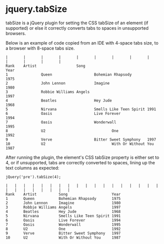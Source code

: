 jquery.tabSize
==============

tabSize is a jQuery plugin for setting the CSS tabSize of an element (if supported) 
or else it correctly converts tabs to spaces in unsupported browsers.

Below is an example of code copied from an IDE with 4-space tabs size, to a browser 
with 8-space tabs size.

    |       |       |       |       |       |       |       |       |       |       |       |       |       
    Rank    Artist                  Song                                    Year
    1               Queen                   Bohemian Rhapsody               1975
    2               John Lennon             Imagine                                 1980
    3               Robbie Williams Angels                                  1997
    4               Beatles                 Hey Jude                                1968
    5               Nirvana                 Smells Like Teen Spirit 1991
    6               Oasis                   Live Forever                    1994
    7               Oasis                   Wonderwall                              1995
    8               U2                              One                                             1992
    9               Verve                   Bitter Sweet Symphony   1997
    10              U2                              With Or Without You             1987
    
After running the plugin, the element's CSS tabSize property is either set to 4, or 
if unsupported, tabs are correctly converted to spaces, lining up the text columns
as expected:

    jQuery('pre').tabSize(4);

    |   |   |   |   |   |   |   |   |   |   |   |   |   |   |   |   |   |   |   |   |   |   |   |   |   |
    Rank    Artist          Song                    Year
    1       Queen           Bohemian Rhapsody       1975
    2       John Lennon     Imagine                 1980
    3       Robbie Williams Angels                  1997
    4       Beatles         Hey Jude                1968
    5       Nirvana         Smells Like Teen Spirit 1991
    6       Oasis           Live Forever            1994
    7       Oasis           Wonderwall              1995
    8       U2              One                     1992
    9       Verve           Bitter Sweet Symphony   1997
    10      U2              With Or Without You     1987
